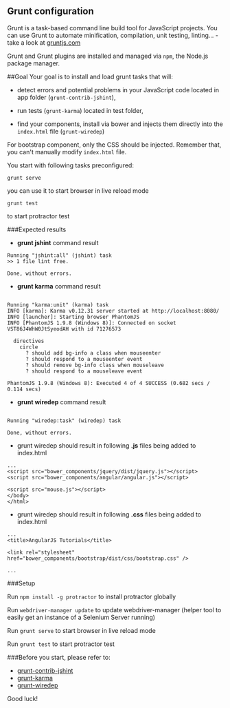 ## Grunt configuration

Grunt is a task-based command line build tool for JavaScript projects. 
You can use Grunt to automate minification, compilation, unit testing, linting... - take a look at [gruntjs.com](http://gruntjs.com/)

Grunt and Grunt plugins are installed and managed via `npm`, the Node.js package manager.


##Goal
Your goal is to install and load grunt tasks that will:

 * detect errors and potential problems in your JavaScript code located in app folder (`grunt-contrib-jshint`),

 * run tests (`grunt-karma`) located in test folder, 

 * find your components, install via bower and injects them directly into the `index.html` file (`grunt-wiredep`)
 
For bootstrap component, only the CSS should be injected. Remember that, you can't manually modify `index.html` file.

You start with following tasks preconfigured:

    grunt serve

 you can use it to start browser in live reload mode

    grunt test

to start protractor test

###Expected results
* **grunt jshint** command result

```
Running "jshint:all" (jshint) task
>> 1 file lint free.

Done, without errors.
```

* **grunt karma** command result

```

Running "karma:unit" (karma) task
INFO [karma]: Karma v0.12.31 server started at http://localhost:8080/
INFO [launcher]: Starting browser PhantomJS
INFO [PhantomJS 1.9.8 (Windows 8)]: Connected on socket VST86J4WhW0JtSyeodAH with id 71276573

  directives
    circle
      ? should add bg-info a class when mouseenter
      ? should respond to a mouseenter event
      ? should remove bg-info class when mouseleave
      ? should respond to a mouseleave event

PhantomJS 1.9.8 (Windows 8): Executed 4 of 4 SUCCESS (0.682 secs / 0.114 secs)

```

* **grunt wiredep** command result

```

Running "wiredep:task" (wiredep) task

Done, without errors.
```

* grunt wiredep should result in following **.js** files being added to index.html

```
...
<script src="bower_components/jquery/dist/jquery.js"></script>
<script src="bower_components/angular/angular.js"></script>

<script src="mouse.js"></script>
</body>
</html>
```

* grunt wiredep should result in following **.css** files being added to index.html
```
...
<title>AngularJS Tutorials</title>

<link rel="stylesheet" href="bower_components/bootstrap/dist/css/bootstrap.css" />

...
```

###Setup

Run `npm install -g protractor` to install protractor globally

Run `webdriver-manager update` to update webdriver-manager (helper tool to easily get an instance of a Selenium Server running)

Run `grunt serve` to start browser in live reload mode

Run `grunt test` to start protractor test


###Before you start, please refer to:
* [grunt-contrib-jshint](https://github.com/gruntjs/grunt-contrib-jshint)
* [grunt-karma](https://github.com/karma-runner/grunt-karma)
* [grunt-wiredep](https://github.com/stephenplusplus/grunt-wiredep)

Good luck!
